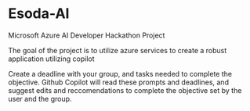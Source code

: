 # Esoda-AI
Microsoft Azure AI Developer Hackathon Project

The goal of the project is to utilize azure services to create a robust application
utilizing copilot

Create a deadline with your group, and tasks needed to complete the objective. Github Copilot 
will read these prompts and deadlines, and suggest edits and reccomendations to complete the 
objective set by the user and the group.